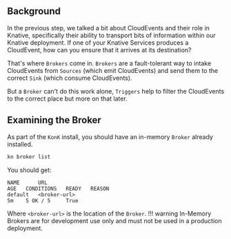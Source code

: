 ## Background
In the previous step, we talked a bit about CloudEvents and their role in Knative, specifically their ability to transport bits of information within our Knative deployment. If one of your Knative Services produces a CloudEvent, how can you ensure that it arrives at its destination?

That's where `Brokers` come in. `Brokers` are a fault-tolerant way to intake CloudEvents from `Sources` (which emit CloudEvents) and send them to the correct `Sink` (which consume CloudEvents).

But a `Broker` can't do this work alone, `Triggers` help to filter the CloudEvents to the correct place but more on that later.

## Examining the Broker
As part of the `KonK` install, you should have an in-memory `Broker` already installed.
```bash
kn broker list
```

You should get:
```{ .bash .no-copy }
NAME      URL                                                                        AGE   CONDITIONS   READY   REASON
default   <broker-url>                                                               5m    5 OK / 5     True    
```
Where `<broker-url>` is the location of the `Broker`.
!!! warning
    In-Memory Brokers are for development use only and must not be used in a production deployment.
